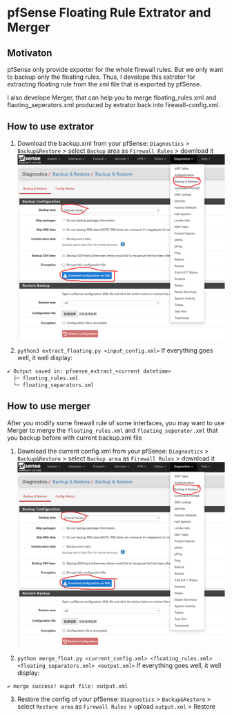 # pfSense Floating Rule Extrator and Merger
## Motivaton
pfSense only provide exporter for the whole firewall rules. But we only want to backup only the floating rules. Thus, I develope this extrator for extracting floating rule from the xml file that is exported by pfSense. 

I also develope Merger, that can help you to merge floating_rules.xml  and flaoting_seperators.xml produced by extrator back into firewall-config.xml.

## How to use extrator
1. Download the backup.xml from your pfSense: `Diagnostics` > `Backup&Restore` > select `Backup` area as `Firewall Rules` > download it
![Download the backup.xml from your pfSense](images/1.png)

2. `python3 extract_floating.py <input_config.xml>`
If everything goes well, it well display:
```
✔ Output saved in: pfsense_extract_<current datetime>
  ├─ floating_rules.xml
  └─ floating_separators.xml
```

## How to use merger
After you modify some firewall rule of some interfaces, you may want to use Merger to merge the `floating_rules.xml` and `floating_seperator.xml` that you backup before with current backup.xml file 

1. Download the current config.xml from your pfSense: `Diagnostics` > `Backup&Restore` > select `Backup area` as `Firewall Rules` > download it
![Download the backup.xml from your pfSense](images/1.png)

2. `python merge_float.py <current_config.xml> <floating_rules.xml> <floating_separators.xml> <output.xml>`
If everything goes well, it well display:
```
✔ merge success! ouput file: output.xml
```
3. Restore the config of your pfSense: `Diagnostics` > `Backup&Restore` > select `Restore area` as `Firewall Rules` > upload `output.xml` > Restore